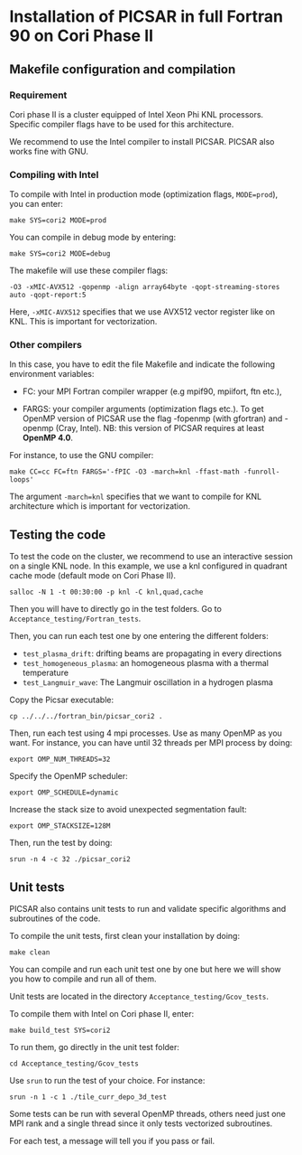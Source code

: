 # **Installation of PICSAR in full Fortran 90 on Cori Phase II**

## Makefile configuration and compilation

### Requirement

Cori phase II is a cluster equipped of Intel Xeon Phi KNL processors.
Specific compiler flags have to be used for this architecture.

We recommend to use the Intel compiler to install PICSAR.
PICSAR also works fine with GNU.

### Compiling with Intel

To compile with Intel in production mode (optimization flags, `MODE=prod`), you can enter:
```
make SYS=cori2 MODE=prod
```

You can compile in debug mode by entering:
```
make SYS=cori2 MODE=debug
```

The makefile will use these compiler flags:
```
-O3 -xMIC-AVX512 -qopenmp -align array64byte -qopt-streaming-stores auto -qopt-report:5
```

Here, `-xMIC-AVX512` specifies that we use AVX512 vector register like on KNL.
This is important for vectorization.


### Other compilers

In this case, you have to edit the file Makefile and indicate 
the following environment variables:

* FC: your MPI Fortran compiler wrapper (e.g mpif90, mpiifort, ftn etc.),

* FARGS: your compiler arguments (optimization flags etc.). 
To get OpenMP version of PICSAR use the flag -fopenmp (with gfortran) and -openmp (Cray, Intel). 
NB: this version of PICSAR requires at least **OpenMP 4.0**. 

For instance, to use the GNU compiler:
```
make CC=cc FC=ftn FARGS='-fPIC -O3 -march=knl -ffast-math -funroll-loops'
```

The argument `-march=knl` specifies that we want to compile for KNL 
architecture which is important for vectorization.

## Testing the code

To test the code on the cluster, we recommend to use an interactive session 
on a single KNL node. In this example, we use a knl configured in quadrant 
cache mode (default mode on Cori Phase II).

```
salloc -N 1 -t 00:30:00 -p knl -C knl,quad,cache
```

Then you will have to directly go in the test folders.
Go to `Acceptance_testing/Fortran_tests`.

Then, you can run each test one by one entering the different folders:
* `test_plasma_drift`: drifting beams are propagating in every directions
* `test_homogeneous_plasma`: an homogeneous plasma with a thermal temperature
* `test_Langmuir_wave`: The Langmuir oscillation in a hydrogen plasma

Copy the Picsar executable:

```
cp ../../../fortran_bin/picsar_cori2 .
```

Then, run each test using 4 mpi processes. Use as many OpenMP as you want.
For instance, you can have until 32 threads per MPI process by doing:

```
export OMP_NUM_THREADS=32
```

Specify the OpenMP scheduler:

```
export OMP_SCHEDULE=dynamic
```

Increase the stack size to avoid unexpected segmentation fault:

```
export OMP_STACKSIZE=128M
```

Then, run the test by doing:

```
srun -n 4 -c 32 ./picsar_cori2
```

## Unit tests

PICSAR also contains unit tests to run and validate specific algorithms 
and subroutines of the code.

To compile the unit tests, first clean your installation by doing:
```
make clean
```

You can compile and run each unit test one by one but here we will show you 
how to compile and run all of them.

Unit tests are located in the directory `Acceptance_testing/Gcov_tests`.

To compile them with Intel on Cori phase II, enter:
```
make build_test SYS=cori2
```

To run them, go directly in the unit test folder:

```
cd Acceptance_testing/Gcov_tests
```

Use `srun` to run the test of your choice. For instance:
```
srun -n 1 -c 1 ./tile_curr_depo_3d_test
```

Some tests can be run with several OpenMP threads, others need just one MPI 
rank and a single thread since it only tests vectorized subroutines.

For each test, a message will tell you if you pass or fail.


